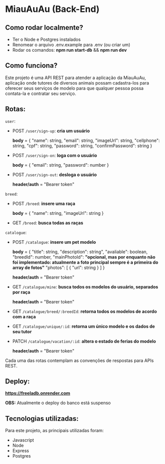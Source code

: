 # MiauAuAu (Back-End)

## Como rodar localmente?

- Ter o Node e Postgres instalados
- Renomear o arquivo .env.example para .env (ou criar um)
- Rodar os comandos: **npm run start-db** && **npm run dev**

## Como funciona?

Este projeto é uma API REST para atender a aplicação da MiauAuAu, aplicação onde tutores de diversos animais possam cadastra-los para oferecer seus serviços de modelo para que qualquer pessoa possa contata-la e contratar seu serviço.

## Rotas:

`user`:

- POST `/user/sign-up`: **cria um usuário**

  **body** = {
  "name": string,
  "email": string,
  "imageUrl": string,
  "cellphone": string,
  "cpf": string,
  "password": string,
  "confirmPassword": string
  }

- POST `/user/sign-on`: **loga com o usuário**

  **body** = {
  "email": string,
  "password": number
  }

- POST `/user/sign-out`: **desloga o usuário**

  **header/auth** = "Bearer token"

`breed`:

- POST `/breed`: **insere uma raça**

  **body** = {
  "name": string,
  "imageUrl": string
  }

- GET `/breed`: **busca todas as raças**

`catalogue`:

- POST `/catalogue`: **insere um pet modelo**

  **body** = {
  "title": string,
  "description": string",
  "avaliable": boolean,
  "breedId": number,
  "mainPhotoId": **"opcional, mas por enquanto não foi implementado: atualmente a foto principal sempre é a primeira do array de fotos"**
  "photos": [
  {
  "url": string
  }
  ]
  }

  **header/auth** = "Bearer token"

- GET `/catalogue/mine`: **busca todos os modelos do usuário, separados por raça**

  **header/auth** = "Bearer token"

- GET `/catalogue/breed/:breedId`: **retorna todos os modelos de acordo com a raça**

- GET `/catalogue/unique/:id`: **retorna um único modelo e os dados de seu tutor**

- PATCH `/catalogue/vacation/:id`: **altera o estado de ferias do modelo**

  **header/auth** = "Bearer token"

Cada uma das rotas contemplam as convenções de respostas para APIs REST.

## Deploy:

**https://freeladb.onrender.com**

**OBS:** Atualmente o deploy do banco está suspenso

## Tecnologias utilizadas:

Para este projeto, as principais utilizadas foram:

- Javascript
- Node
- Express
- Postgres
